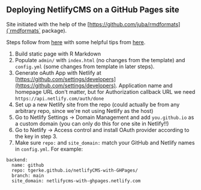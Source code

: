 ## Deploying NetlifyCMS on a GitHub Pages site

Site initiated with the help of the [https://github.com/juba/rmdformats](`rmdformats` package).

Steps follow from [here](https://www.netlifycms.org/docs/add-to-your-site/) with some helpful tips from [here](https://cnly.github.io/2018/04/14/just-3-steps-adding-netlify-cms-to-existing-github-pages-site-within-10-minutes.html).

1. Build static page with R Markdown
2. Populate `admin/` with `index.html` (no changes from the template) and `config.yml` (some changes from template in later steps).
3. Generate oAuth App with Netlify at [https://github.com/settings/developers](https://github.com/settings/developers). Application name and homepage URL don't matter, but for Authorization callback URL we need `https://api.netlify.com/auth/done`
4. Set up a new Netlify site from the repo (could actually be from any arbitrary repo, since we're not using Netlify as the host)
5. Go to Netlify Settings -> Domain Management and add `you.github.io` as a custom domain (you can only do this for one site in Netlify!!)
6. Go to Netlify -> Access control and install OAuth provider according to the key in step 3. 
7. Make sure `repo:` and `site_domain:` match your GitHub and Netlify names in `config.yml`. For example: 
```
backend:
  name: github
  repo: tgerke.github.io/netlifyCMS-with-GHPages/
  branch: main
  site_domain: netlifycms-with-ghpages.netlify.com
```